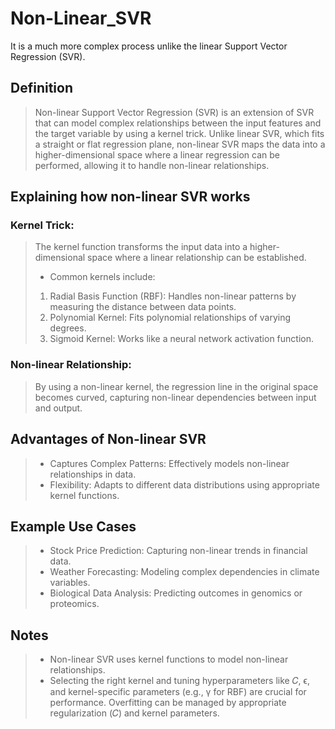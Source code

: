 # Non-Linear_SVR
It is a much more complex process unlike the linear Support Vector Regression (SVR).

## Definition
> Non-linear Support Vector Regression (SVR) is an extension of SVR that can model complex relationships between the input features and the target variable by using a kernel trick. Unlike linear SVR, which fits a straight or flat regression plane, non-linear SVR maps the data into a higher-dimensional space where a linear regression can be performed, allowing it to handle non-linear relationships.

## Explaining how non-linear SVR works
### Kernel Trick:
> The kernel function transforms the input data into a higher-dimensional space where a linear relationship can be established.
> + Common kernels include:
> 1. Radial Basis Function (RBF): Handles non-linear patterns by measuring the distance between data points.
> 2. Polynomial Kernel: Fits polynomial relationships of varying degrees.
> 3. Sigmoid Kernel: Works like a neural network activation function.

### Non-linear Relationship:
> By using a non-linear kernel, the regression line in the original space becomes curved, capturing non-linear dependencies between input and output.

## Advantages of Non-linear SVR
> + Captures Complex Patterns: Effectively models non-linear relationships in data.
> + Flexibility: Adapts to different data distributions using appropriate kernel functions.

## Example Use Cases
> + Stock Price Prediction: Capturing non-linear trends in financial data.
> + Weather Forecasting: Modeling complex dependencies in climate variables.
> + Biological Data Analysis: Predicting outcomes in genomics or proteomics.

## Notes
> + Non-linear SVR uses kernel functions to model non-linear relationships.
> + Selecting the right kernel and tuning hyperparameters like 𝐶, ϵ, and kernel-specific parameters (e.g., γ for RBF) are crucial for performance.
Overfitting can be managed by appropriate regularization (𝐶) and kernel parameters.
